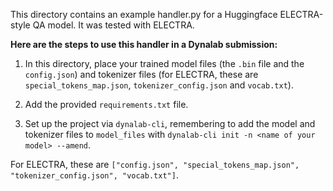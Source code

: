 This directory contains an example handler.py for a Huggingface ELECTRA-style QA
model. It was tested with ELECTRA.

**Here are the steps to use this handler in a Dynalab submission:**

1. In this directory, place your trained model files
(the ```.bin``` file and the ```config.json```) and tokenizer files
(for ELECTRA, these are ```special_tokens_map.json```,
```tokenizer_config.json``` and ```vocab.txt```).

2. Add the provided ```requirements.txt``` file.

3. Set up the project via ```dynalab-cli```, remembering to add the model and
tokenizer files to ```model_files``` with
```dynalab-cli init -n <name of your model> --amend```.

For ELECTRA, these are 
```["config.json", "special_tokens_map.json", "tokenizer_config.json", "vocab.txt"]```.

